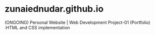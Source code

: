 # zunaiednudar.github.io
(ONGOING) 
Personal Website
| Web Development Project-01
(Portfolio)
:HTML and CSS implementation
